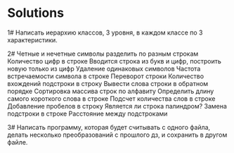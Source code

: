 # Solutions
1#  Написать иерархию классов, 3 уровня, в каждом классе по 3 характеристики.

2#  Четные и нечетные символы разделить по разным строкам
    Количество цифр в строке
    Вводится строка из букв и цифр, построить новую только из цифр
    Удаление одинаковых символов
    Частота встречаемости символа в строке
    Переворот строки
    Количество вхождений подстроки в строку
    Вывести слова строки в обратном порядке
    Сортировка массива строк по алфавиту
    Определить длину самого короткого слова в строке
    Подсчет количества слов в строке
    Добавление пробелов в строку
    Является ли строка палиндром?
    Замена подстроки в строке
    Расстояние между подстроками
    
3#  Написать программу, которая будет считывать с одного файла, делать несколько преобразований с прошлого дз, и сохранить в другом файле.
